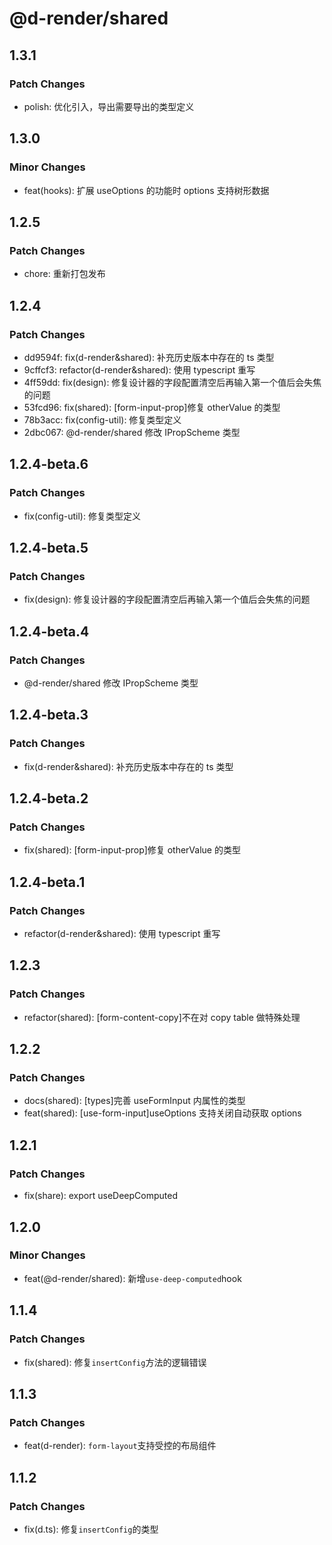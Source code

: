 # @d-render/shared

## 1.3.1

### Patch Changes

- polish: 优化引入，导出需要导出的类型定义

## 1.3.0

### Minor Changes

- feat(hooks): 扩展 useOptions 的功能时 options 支持树形数据

## 1.2.5

### Patch Changes

- chore: 重新打包发布

## 1.2.4

### Patch Changes

- dd9594f: fix(d-render&shared): 补充历史版本中存在的 ts 类型
- 9cffcf3: refactor(d-render&shared): 使用 typescript 重写
- 4ff59dd: fix(design): 修复设计器的字段配置清空后再输入第一个值后会失焦的问题
- 53fcd96: fix(shared): [form-input-prop]修复 otherValue 的类型
- 78b3acc: fix(config-util): 修复类型定义
- 2dbc067: @d-render/shared 修改 IPropScheme 类型

## 1.2.4-beta.6

### Patch Changes

- fix(config-util): 修复类型定义

## 1.2.4-beta.5

### Patch Changes

- fix(design): 修复设计器的字段配置清空后再输入第一个值后会失焦的问题

## 1.2.4-beta.4

### Patch Changes

- @d-render/shared 修改 IPropScheme 类型

## 1.2.4-beta.3

### Patch Changes

- fix(d-render&shared): 补充历史版本中存在的 ts 类型

## 1.2.4-beta.2

### Patch Changes

- fix(shared): [form-input-prop]修复 otherValue 的类型

## 1.2.4-beta.1

### Patch Changes

- refactor(d-render&shared): 使用 typescript 重写

## 1.2.3

### Patch Changes

- refactor(shared): [form-content-copy]不在对 copy table 做特殊处理

## 1.2.2

### Patch Changes

- docs(shared): [types]完善 useFormInput 内属性的类型
- feat(shared): [use-form-input]useOptions 支持关闭自动获取 options

## 1.2.1

### Patch Changes

- fix(share): export useDeepComputed

## 1.2.0

### Minor Changes

- feat(@d-render/shared): 新增`use-deep-computed`hook

## 1.1.4

### Patch Changes

- fix(shared): 修复`insertConfig`方法的逻辑错误

## 1.1.3

### Patch Changes

- feat(d-render): `form-layout`支持受控的布局组件

## 1.1.2

### Patch Changes

- fix(d.ts): 修复`insertConfig`的类型

